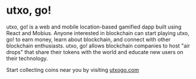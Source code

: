 # utxo, go!

utxo, go! is a web and mobile location-based gamified dapp built using React and Mobius. Anyone interested in blockchain can start playing utxo, go! to earn money, learn about blockchain, and connect with other blockchain enthusiasts. utxo, go! allows blockchain companies to host "air drops" that share their tokens with the world and educate new users on their technology.

Start collecting coins near you by visiting [utxogo.com](utxogo.com)
